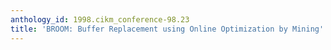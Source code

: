 ```yaml
---
anthology_id: 1998.cikm_conference-98.23
title: 'BROOM: Buffer Replacement using Online Optimization by Mining'
---
```

